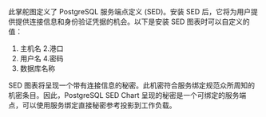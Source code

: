 此掌舵图定义了 PostgreSQL 服务端点定义 (SED)。安装 SED 后，它将为用户提供提供连接信息和身份验证凭据的机会。以下是安装 SED 图表时可以自定义的值：

1. 主机名
2.港口
3. 用户名
4.密码
5. 数据库名称


SED 图表将呈现一个带有连接信息的秘密。此机密符合服务绑定规范众所周知的机密条目。因此，PostgreSQL SED Chart 呈现的秘密是一个可绑定的服务端点，可以使用服务绑定直接秘密参考投影到工作负载。
